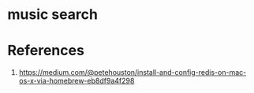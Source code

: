 # music search

# References

1. https://medium.com/@petehouston/install-and-config-redis-on-mac-os-x-via-homebrew-eb8df9a4f298